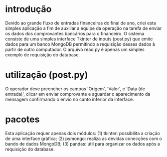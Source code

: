 # introdução
Devido ao grande fluxo de entradas financeiras do final de ano, criei esta simples aplicação a fim de auxiliar a equipe da operação na tarefa de enviar os dados dos comprovantes bancários para o financeiro. O sistema consiste de uma simples interface Tkinter de inputs (post.py) que emite dados para um banco MongoDB permitindo a requisição desses dados à partir de outro computador. O arquivo read.py é apenas um simples exemplo de requisição do database.

# utilização (post.py)
O operador deve preencher os campos 'Origem', 'Valor', e 'Data (de entrada)', clicar em enviar comprovante e aguardar o aparecimento da mensagem confirmando o envio no canto inferior da interface.

# pacotes
Esta aplicação requer apenas dois módulos: (1) tkinter: possibilita a criação de uma interface gráfica; (2) pymongo: realiza as devidas conecções com o bando de dados MongoDB; (3) pandas: útil para organizar os dados após a requisição do database.
